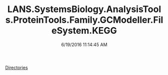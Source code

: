 ﻿---
title: LANS.SystemsBiology.AnalysisTools.ProteinTools.Family.GCModeller.FileSystem.KEGG
date: 6/19/2016 11:14:45 AM
---

[Directories](T-LANS.SystemsBiology.AnalysisTools.ProteinTools.Family.GCModeller.FileSystem.KEGG.Directories.html)
